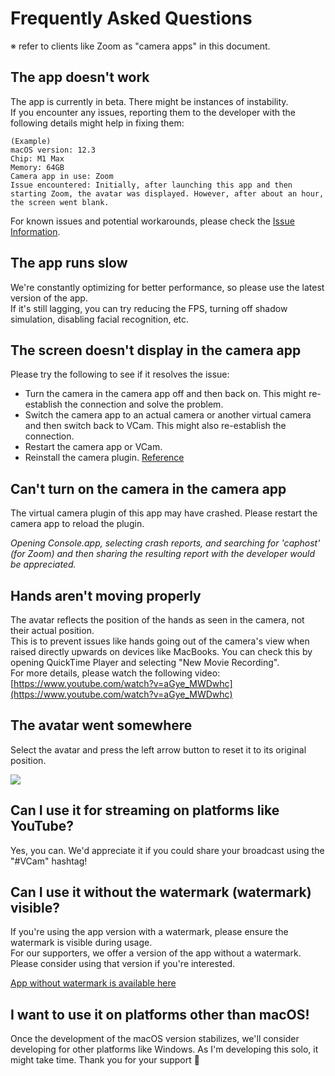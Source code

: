 # Frequently Asked Questions

※ refer to clients like Zoom as "camera apps" in this document.

## **The app doesn't work**

The app is currently in beta. There might be instances of instability.\
If you encounter any issues, reporting them to the developer with the following details might help in fixing them:

```
(Example)
macOS version: 12.3
Chip: M1 Max
Memory: 64GB
Camera app in use: Zoom
Issue encountered: Initially, after launching this app and then starting Zoom, the avatar was displayed. However, after about an hour, the screen went blank.
```

For known issues and potential workarounds, please check the [Issue Information](manual/ja/issue.md).

## **The app runs slow**

We're constantly optimizing for better performance, so please use the latest version of the app.\
If it's still lagging, you can try reducing the FPS, turning off shadow simulation, disabling facial recognition, etc.

## **The screen doesn't display in the camera app**

Please try the following to see if it resolves the issue:

* Turn the camera in the camera app off and then back on. This might re-establish the connection and solve the problem.
* Switch the camera app to an actual camera or another virtual camera and then switch back to VCam. This might also re-establish the connection.
* Restart the camera app or VCam.
* Reinstall the camera plugin. [Reference](manual/setup.md)

## **Can't turn on the camera in the camera app**

The virtual camera plugin of this app may have crashed. Please restart the camera app to reload the plugin.

_Opening Console.app, selecting crash reports, and searching for 'caphost' (for Zoom) and then sharing the resulting report with the developer would be appreciated._

## **Hands aren't moving properly**

The avatar reflects the position of the hands as seen in the camera, not their actual position.\
This is to prevent issues like hands going out of the camera's view when raised directly upwards on devices like MacBooks. You can check this by opening QuickTime Player and selecting "New Movie Recording".\
For more details, please watch the following video:\
[https://www.youtube.com/watch?v=aGye_MWDwhc](https://www.youtube.com/watch?v=aGye_MWDwhc)

## **The avatar went somewhere**

Select the avatar and press the left arrow button to reset it to its original position.

![](https://user-images.githubusercontent.com/8188636/171683049-7c58e297-f3ed-46de-bb61-e38c056a2867.png)

## **Can I use it for streaming on platforms like YouTube?**

Yes, you can. We'd appreciate it if you could share your broadcast using the "#VCam" hashtag!

## **Can I use it without the watermark (watermark) visible?**

If you're using the app version with a watermark, please ensure the watermark is visible during usage.\
For our supporters, we offer a version of the app without a watermark. Please consider using that version if you're interested.

[App without watermark is available here](https://vcamapp.com/download)

## **I want to use it on platforms other than macOS!**

Once the development of the macOS version stabilizes, we'll consider developing for other platforms like Windows. As I'm developing this solo, it might take time. Thank you for your support :pray:

